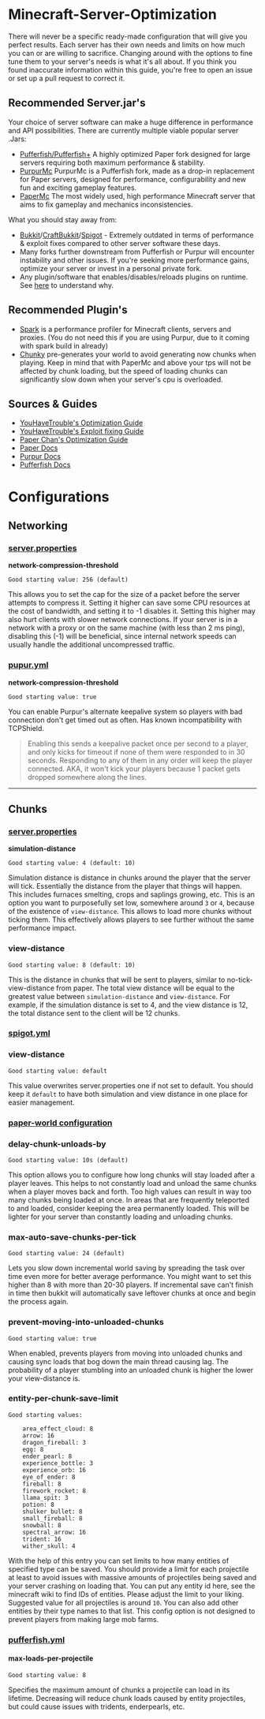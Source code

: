 # Minecraft-Server-Optimization

There will never be a specific ready-made configuration that will give you perfect results. Each server has their own needs and limits on how much you can or are willing to sacrifice. Changing around with the options to fine tune them to your server's needs is what it's all about. If you think you found inaccurate information within this guide, you're free to open an issue or set up a pull request to correct it.

## Recommended Server.jar's

Your choice of server software can make a huge difference in performance and API possibilities. There are currently multiple viable popular server .Jars:
  
  - [Pufferfish/Pufferfish+](https://pufferfish.host/downloads) 
   A highly optimized Paper fork designed for large servers requiring both maximum performance & stability.
  - [PurpurMc](https://purpurmc.org/) 
   PurpurMc is a Pufferfish fork, made as a drop-in replacement for Paper servers, designed for performance, configurability and new fun and exciting gameplay features.
  - [PaperMc](https://papermc.io/downloads) 
   The most widely used, high performance Minecraft server that aims to fix gameplay and mechanics inconsistencies.

What you should stay away from:

  - [Bukkit](https://dev.bukkit.org/)/[CraftBukkit](https://getbukkit.org/download/craftbukkit)/[Spigot](https://www.spigotmc.org/) - Extremely outdated in terms of performance & exploit fixes compared to other server software these days.
  - Many forks further downstream from Pufferfish or Purpur will encounter instability and other issues. If you're seeking more performance gains, optimize your server or invest in a personal private fork.
  - Any plugin/software that enables/disables/reloads plugins on runtime. See [here](https://madelinemiller.dev/blog/problem-with-reload/) to understand why.
    
## Recommended Plugin's

  - [Spark](https://www.spigotmc.org/resources/spark.57242/) is a performance profiler for Minecraft clients, servers and proxies. (You do not need this if you are using Purpur, due to it coming with spark build in already)
  - [Chunky](https://www.spigotmc.org/resources/chunky.81534/) pre-generates your world to avoid generating now chunks when playing. Keep in mind that with PaperMc and above your tps will not be affected by chunk loading, but the speed of loading chunks can significantly slow down when your server's cpu is overloaded.

## Sources & Guides
  - [YouHaveTrouble's Optimization Guide](https://github.com/YouHaveTrouble/minecraft-optimization)
  - [YouHaveTrouble's Exploit fixing Guide](https://github.com/YouHaveTrouble/minecraft-exploits-and-how-to-fix-them)
  - [Paper Chan's Optimization Guide](https://paper-chan.moe/paper-optimization/)
  - [Paper Docs](https://docs.papermc.io/paper)
  - [Purpur Docs](https://purpurmc.org/docs/)
  - [Pufferfish Docs](https://docs.pufferfish.host/)

# Configurations

## Networking

### [server.properties](https://minecraft.wiki/w/Server.properties)

**network-compression-threshold**

`Good starting value: 256 (default)`

This allows you to set the cap for the size of a packet before the server attempts to compress it. Setting it higher can save some CPU resources at the cost of bandwidth, and setting it to -1 disables it. Setting this higher may also hurt clients with slower network connections. If your server is in a network with a proxy or on the same machine (with less than 2 ms ping), disabling this (-1) will be beneficial, since internal network speeds can usually handle the additional uncompressed traffic.

### [pupur.yml](https://purpurmc.org/docs/Configuration/)

**network-compression-threshold**

`Good starting value: true`

You can enable Purpur's alternate keepalive system so players with bad connection don't get timed out as often. Has known incompatibility with TCPShield.
> Enabling this sends a keepalive packet once per second to a player, and only kicks for timeout if none of them were responded to in 30 seconds. Responding to any of them in any order will keep the player connected. AKA, it won't kick your players because 1 packet gets dropped somewhere along the lines.

---

## Chunks

### [server.properties](https://minecraft.wiki/w/Server.properties)

**simulation-distance**

`Good starting value: 4 (default: 10)`

Simulation distance is distance in chunks around the player that the server will tick. Essentially the distance from the player that things will happen. This includes furnaces smelting, crops and saplings growing, etc. This is an option you want to purposefully set low, somewhere around `3` or `4`, because of the existence of `view-distance`. This allows to load more chunks without ticking them. This effectively allows players to see further without the same performance impact.

### view-distance

`Good starting value: 8 (default: 10)`

This is the distance in chunks that will be sent to players, similar to no-tick-view-distance from paper. The total view distance will be equal to the greatest value between `simulation-distance` and `view-distance`. For example, if the simulation distance is set to 4, and the view distance is 12, the total distance sent to the client will be 12 chunks.

### [spigot.yml](https://www.spigotmc.org/wiki/spigot-configuration/)

### view-distance

`Good starting value: default`

This value overwrites server.properties one if not set to default. You should keep it `default` to have both simulation and view distance in one place for easier management.

### [paper-world configuration](https://docs.papermc.io/paper/reference/world-configuration)

### delay-chunk-unloads-by 

`Good starting value: 10s (default)`

This option allows you to configure how long chunks will stay loaded after a player leaves. This helps to not constantly load and unload the same chunks when a player moves back and forth. Too high values can result in way too many chunks being loaded at once. In areas that are frequently teleported to and loaded, consider keeping the area permanently loaded. This will be lighter for your server than constantly loading and unloading chunks.

### max-auto-save-chunks-per-tick 

`Good starting value: 24 (default)`

Lets you slow down incremental world saving by spreading the task over time even more for better average performance. You might want to set this higher than 8 with more than 20-30 players. If incremental save can't finish in time then bukkit will automatically save leftover chunks at once and begin the process again.

### prevent-moving-into-unloaded-chunks

`Good starting value: true`

When enabled, prevents players from moving into unloaded chunks and causing sync loads that bog down the main thread causing lag. The probability of a player stumbling into an unloaded chunk is higher the lower your view-distance is.

### entity-per-chunk-save-limit

```
Good starting values:

    area_effect_cloud: 8
    arrow: 16
    dragon_fireball: 3
    egg: 8
    ender_pearl: 8
    experience_bottle: 3
    experience_orb: 16
    eye_of_ender: 8
    fireball: 8
    firework_rocket: 8
    llama_spit: 3
    potion: 8
    shulker_bullet: 8
    small_fireball: 8
    snowball: 8
    spectral_arrow: 16
    trident: 16
    wither_skull: 4
```

With the help of this entry you can set limits to how many entities of specified type can be saved. You should provide a limit for each projectile at least to avoid issues with massive amounts of projectiles being saved and your server crashing on loading that. You can put any entity id here, see the minecraft wiki to find IDs of entities. Please adjust the limit to your liking. Suggested value for all projectiles is around `10`. You can also add other entities by their type names to that list. This config option is not designed to prevent players from making large mob farms.

### [pufferfish.yml](https://docs.pufferfish.host/setup/pufferfish-fork-configuration/)

#### max-loads-per-projectile

`Good starting value: 8`

Specifies the maximum amount of chunks a projectile can load in its lifetime. Decreasing will reduce chunk loads caused by entity projectiles, but could cause issues with tridents, enderpearls, etc.

